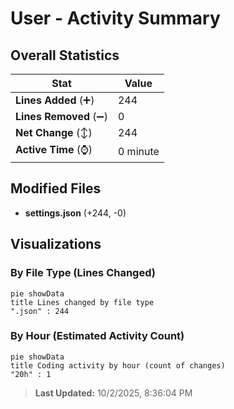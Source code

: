 # User - Activity Summary 

## Overall Statistics

| Stat                   | Value                                                             |
| ---------------------- | ----------------------------------------------------------------- |
| **Lines Added** (➕)   | 244                                          |
| **Lines Removed** (➖) | 0                                        |
| **Net Change** (↕)    | 244                |
| **Active Time** (⌚)   | 0 minute |


## Modified Files
- **settings.json** (+244, -0)

## Visualizations

### By File Type (Lines Changed)

```mermaid
pie showData
title Lines changed by file type
".json" : 244
```

### By Hour (Estimated Activity Count)

```mermaid
pie showData
title Coding activity by hour (count of changes)
"20h" : 1
```


> **Last Updated:** 10/2/2025, 8:36:04 PM